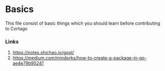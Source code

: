 # Basics
This file consist of basic things which you should learn before contributing to Cortago

### Links
1. https://notes.shichao.io/gopl/
2. https://medium.com/mindorks/how-to-create-a-package-in-go-ae4e79b95241
